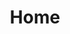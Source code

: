 ---
layout: category
title: Home
landing-title: null
description: null
image: null
author: null
show_tile: false
share_icons: true
categorytitle: Good Morning Wishes
category: good_morning
---